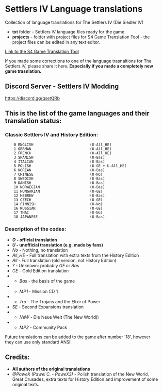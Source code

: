 # Settlers IV Language translations
Collection of language translations for The Settlers IV (Die Siedler IV)

- **txt** folder - Settlers IV language files ready for the game.
- **projects** - folder with project files for S4 Game Translation Tool - the project files can be edited in any text editor.

[Link to the S4 Game Translation Tool](https://pawex3.blogspot.com/2019/01/the-settlers-iv-game-translation-tool.html)

If you made some corrections to one of the language trasnaltions for The Settlers IV, please share it here. **Especially if you made a completely new game trasnlation.**

## Discord Server - Settlers IV Modding
https://discord.gg/qsetQRb

## This is the list of the game languages and their translation status:

### Classic Settlers IV and History Edition:

        0 ENGLISH                          (O-All_HE)
        1 GERMAN                           (O-All_HE)
        2 FRENCH                           (O-All_HE)
        3 SPANISH                          (O-Bas)
        4 ITALIAN                          (O-Bas)
        5 POLISH                           (O-GE + U-All_HE)
        6 KOREAN                           (O-Bas)
        7 CHINESE                          (O-No)
        8 SWEDISH                          (O-Bas)
        9 DANISH                           (O-Bas)
        10 NORWEGIAN                       (O-Bas)
        11 HUNGARIAN                       (O-GE)
        12 HEBREW                          (O-Bas)
        13 CZECH                           (O-GE)
        14 FINNISH                         (O-No)
        16 RUSSIAN                         (O-GE)
        17 THAI                            (O-No)
        18 JAPANESE                        (O-Bas)
        
        
### Description of the codes:
- ***O* - official translation**
- ***U* - unofficial translation (e.g. made by fans)**
- *No* - Nothing, no translation
- *All_HE* - Full translation with extra texts from the History Edition
- *All* - Full translation (old version, not History Edition)
- *?* - Unknown: probably *GE* or *Bas*
- *GE* - Gold Edition translation
- - *Bas* - the basis of the game
- - *MP1* - Mission CD 1
- - *Tro* - The Trojans and the Elixir of Power
- *SE* - Second Expansions translation
- - *NeW* -  Die Neue Welt (The New World))
- - *MP2* - Community Pack

Future translations can be added to the game after number '18', however they can use only standard ANSI.


## Credits:
- **All authors of the original translations**
- *@PaweX (Pawel C. - PaweX3)* - Polish translation of the New World, Great Crusades, extra texts for History Edition and improvement of some original texts.

